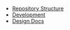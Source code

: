 -   [Repository Structure](./repository-structure.md)
-   [Development](./development.md)
-   [Design Docs](./design-docs/)
